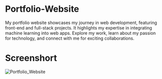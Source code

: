 # Portfolio-Website
My portfolio website showcases my journey in web development, featuring front-end and full-stack projects. It highlights my expertise in integrating machine learning into web apps. Explore my work, learn about my passion for technology, and connect with me for exciting collaborations.

# Screenshort

![Portfolio_Website](https://github.com/yatharth-2906/Portfolio-Website/assets/97800277/4c73f959-e0c2-4ad3-9e05-bbf9358aafe2)
